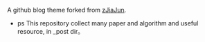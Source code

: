 A github blog theme forked from [zJiaJun](https://github.com/zJiaJun).
- ps 
This repository collect many paper and algorithm and useful resource, in _post dir。
